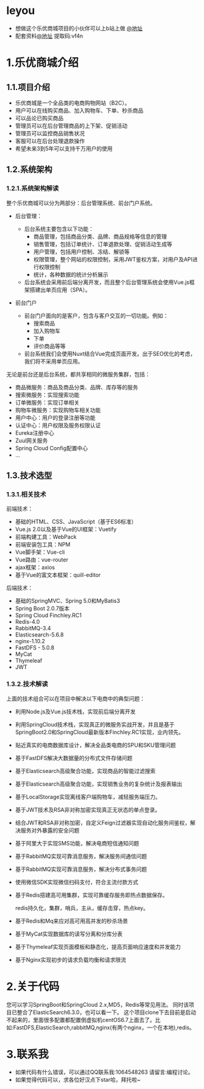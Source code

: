 # leyou
*  想做这个乐优商城项目的小伙伴可以上b站上做 [@地址](https://www.bilibili.com/video/av54216146)
*  配套资料[@地址](https://pan.baidu.com/s/1RL2v8ngjb2aYxSjzVAc0-g) 提取码:vf4n


# 1.乐优商城介绍

## 1.1.项目介绍

- 乐优商城是一个全品类的电商购物网站（B2C）。
- 用户可以在线购买商品、加入购物车、下单、秒杀商品
- 可以品论已购买商品
- 管理员可以在后台管理商品的上下架、促销活动
- 管理员可以监控商品销售状况
- 客服可以在后台处理退款操作
- 希望未来3到5年可以支持千万用户的使用



## 1.2.系统架构

### 1.2.1.系统架构解读

整个乐优商城可以分为两部分：后台管理系统、前台门户系统。

- 后台管理：

  - 后台系统主要包含以下功能：
    - 商品管理，包括商品分类、品牌、商品规格等信息的管理
    - 销售管理，包括订单统计、订单退款处理、促销活动生成等
    - 用户管理，包括用户控制、冻结、解锁等
    - 权限管理，整个网站的权限控制，采用JWT鉴权方案，对用户及API进行权限控制
    - 统计，各种数据的统计分析展示
  - 后台系统会采用前后端分离开发，而且整个后台管理系统会使用Vue.js框架搭建出单页应用（SPA）。

- 前台门户

  - 前台门户面向的是客户，包含与客户交互的一切功能。例如：
    - 搜索商品
    - 加入购物车
    - 下单
    - 评价商品等等
  - 前台系统我们会使用Nuxt结合Vue完成页面开发。出于SEO优化的考虑，我们将不采用单页应用。



无论是前台还是后台系统，都共享相同的微服务集群，包括：

- 商品微服务：商品及商品分类、品牌、库存等的服务
- 搜索微服务：实现搜索功能
- 订单微服务：实现订单相关
- 购物车微服务：实现购物车相关功能
- 用户中心：用户的登录注册等功能
- 认证中心：用户权限及服务权限认证
- Eureka注册中心
- Zuul网关服务
- Spring Cloud Config配置中心
- ...



## 1.3.技术选型

### 1.3.1.相关技术

前端技术：

- 基础的HTML、CSS、JavaScript（基于ES6标准）
- Vue.js 2.0以及基于Vue的UI框架：Vuetify
- 前端构建工具：WebPack
- 前端安装包工具：NPM
- Vue脚手架：Vue-cli
- Vue路由：vue-router
- ajax框架：axios
- 基于Vue的富文本框架：quill-editor

后端技术：

- 基础的SpringMVC、Spring 5.0和MyBatis3
- Spring Boot 2.0.7版本
- Spring Cloud Finchley.RC1
- Redis-4.0
- RabbitMQ-3.4
- Elasticsearch-5.6.8
- nginx-1.10.2
- FastDFS - 5.0.8
- MyCat
- Thymeleaf
- JWT


### 1.3.2.技术解读

上面的技术组合可以在项目中解决以下电商中的典型问题：

- 利用Node.js及Vue.js技术栈，实现前后端分离开发

- 利用SpringCloud技术栈，实现真正的微服务实战开发，并且是基于SpringBoot2.0和SpringCloud最新版本Finchley.RC1实现，业内领先。

- 贴近真实的电商数据库设计，解决全品类电商的SPU和SKU管理问题

- 基于FastDFS解决大数据量的分布式文件存储问题

- 基于Elasticsearch高级聚合功能，实现商品的智能过滤搜索

- 基于Elasticsearch高级聚合功能，实现销售业务的复杂统计及报表输出

- 基于LocalStorage实现离线客户端购物车，减轻服务端压力。

- 基于JWT技术及RSA非对称加密实现真正无状态的单点登录。

- 结合JWT和RSA非对称加密，自定义Feign过滤器实现自动化服务间鉴权，解决服务对外暴露的安全问题

- 基于阿里大于实现SMS功能，解决电商短信通知问题

- 基于RabbitMQ实现可靠消息服务，解决服务间通信问题

- 基于RabbitMQ实现可靠消息服务，解决分布式事务问题

- 使用微信SDK实现微信扫码支付，符合主流付款方式

- 基于Redis搭建高可用集群，实现可靠缓存服务即热点数据保存。

  redis持久化，集群，哨兵，主从，缓存击穿，热点key。

- 基于Redis和Mq来应对高可用高并发的秒杀场景

- 基于MyCat实现数据库的读写分离和分库分表

- 基于Thymeleaf实现页面模板和静态化，提高页面响应速度和并发能力

- 基于Nginx实现初步的请求负载均衡和请求限流



# 2.关于代码
您可以学习SpringBoot和SpringCloud 2.x,MD5，Redis等常见用法。 同时该项目已整合了ElasticSearch6.3.0，也可以看一下。
这个项目clone下去目前是启动不起来的，里面很多配置都配置倒虚拟机centOS6.7上面去了。比如:FastDFS,ElasticSearch,rabbitMQ,nginx(有两个nginx，一个在本地),redis。

# 3.联系我
* 如果代码有什么错误，可以通过QQ联系我:1064548263 请留言:编程讨论。
* 如果觉得代码可以，求各位好汉点下star哈，拜托啦~
